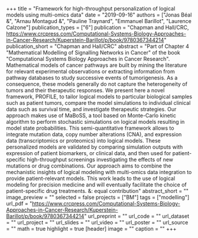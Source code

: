 +++
title = "Framework for high-throughput personalization of logical models using multi-omics data"
date = "2019-09-16"
authors = ["Jonas Béal &", "Arnau Montagud &", "Pauline Traynard", "Emmanuel Barillot", "Laurence Calzone"]
publication_types = ["6"]
publication = "Chapman and Hall/CRC, https://www.crcpress.com/Computational-Systems-Biology-Approaches-in-Cancer-Research/Kuperstein-Barillot/p/book/9780367344214"
publication_short = "Chapman and Hall/CRC"
abstract = "Part of Chapter 4 \"Mathematical Modelling of Signalling Networks in Cancer\" of the book \"Computational Systems Biology Approaches in Cancer Research\". Mathematical models of cancer pathways are built by mining the literature for relevant experimental observations or extracting information from pathway databases to study successive events of tumorigenesis. As a consequence, these models generally do not capture the heterogeneity of tumors and their therapeutic responses. We present here a novel framework, PROFILE, to tailor logical models to particular biological samples such as patient tumors, compare the model simulations to individual clinical data such as survival time, and investigate therapeutic strategies. Our approach makes use of MaBoSS, a tool based on Monte-Carlo kinetic algorithm to perform stochastic simulations on logical models resulting in model state probabilities. This semi-quantitative framework allows to integrate mutation data, copy number alterations (CNA), and expression data (transcriptomics or proteomics) into logical models. These personalized models are validated by comparing simulation outputs with expression of patient biomarkers, or clinical data, and then used for patient-specific high-throughput screenings investigating the effects of new mutations or drug combinations. Our approach aims to combine the mechanistic insights of logical modeling with multi-omics data integration to provide patient-relevant models. This work leads to the use of logical modeling for precision medicine and will eventually facilitate the choice of patient-specific drug treatments. &: equal contribution"
abstract_short = ""
image_preview = ""
selected = false
projects = ["BM"]
tags = ["modelling"]
url_pdf = "https://www.crcpress.com/Computational-Systems-Biology-Approaches-in-Cancer-Research/Kuperstein-Barillot/p/book/9780367344214"
url_preprint = ""
url_code = ""
url_dataset = ""
url_project = ""
url_slides = ""
url_video = ""
url_poster = ""
url_source = ""
math = true
highlight = true
[header]
image = ""
caption = ""
+++
